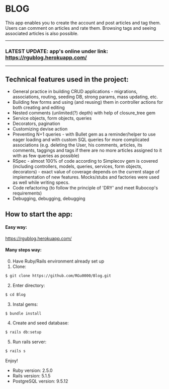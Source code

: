 # BLOG
This app enables you to create the account and post articles and tag them. Users can comment on articles and rate them. Browsing tags and seeing associated articles is also possible.

---

### LATEST UPDATE: app's online under link:  https://rgublog.herokuapp.com/

---

## Technical features used in the project:
* General practice in building CRUD applications - migrations, associations, routing, seeding DB, strong params, mass updating, etc.
* Building few forms and using (and reusing) them in controller actions for both creating and editing
* Nested comments (unlimited(?) depth) with help of closure_tree gem
* Service objects, form objects, queries
* Decorators, pagination
* Customizing devise action
* Preventing N+1 queries - with Bullet gem as a reminder/helper to use eager loading and with custom SQL queries for more complicated associations (e.g. deleting the User, his comments, articles, its comments, taggings and tags if there are no more articles assigned to it with as few queries as possible)
* RSpec - almost 100% of code according to Simplecov gem is covered (including controllers, models, queries, services, form objects, decorators) - exact value of coverage depends on the current stage of implementation of new features. Mocks/stubs and factories were used as well while writing specs.
* Code refactoring (to follow the principle of 'DRY' and meet Rubocop's requirements)
* Debugging, debugging, debugging

## How to start the app:

#### Easy way:

https://rgublog.herokuapp.com/

#### Many steps way:

0. Have Ruby/Rails environment already set up
1. Clone:
```bash
$ git clone https://github.com/RGu0000/Blog.git
```

2. Enter directory:
```bash
$ cd Blog
```

3. Instal gems:
```bash
$ bundle install
```

4. Create and seed database:
```bash
$ rails db:setup
```

5. Run rails server:
```bash
$ rails s
```

Enjoy!

* Ruby version: 2.5.0
* Rails version: 5.1.5
* PostgreSQL version: 9.5.12
